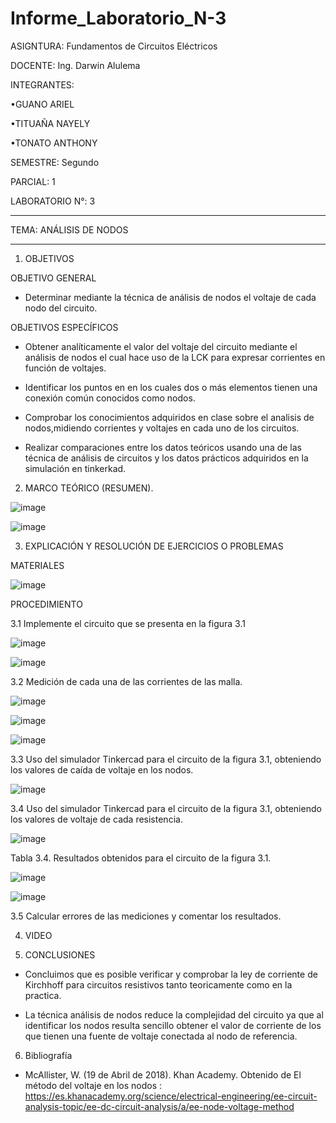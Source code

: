 # Informe_Laboratorio_N-3

ASIGNTURA: Fundamentos de Circuitos Eléctricos

DOCENTE: Ing. Darwin Alulema

INTEGRANTES:

•GUANO ARIEL

•TITUAÑA NAYELY

•TONATO ANTHONY

SEMESTRE: Segundo

PARCIAL: 1

LABORATORIO N°: 3

----------------------------------------------

TEMA: ANÁLISIS DE NODOS

--------------------------------------------------

1. OBJETIVOS

OBJETIVO GENERAL

* Determinar mediante la técnica de análisis de nodos el voltaje de cada nodo del circuito.

OBJETIVOS ESPECÍFICOS

* Obtener analíticamente el valor del voltaje del circuito mediante el análisis de nodos el cual hace uso de la LCK para expresar corrientes en función de voltajes.

* Identificar los puntos en en los cuales dos o más elementos tienen una conexión común conocidos como nodos.

* Comprobar los conocimientos adquiridos en clase sobre el analisis de nodos,midiendo corrientes y voltajes en cada uno de los circuitos.

* Realizar comparaciones entre los datos teóricos usando una de las técnica de análisis de circuitos y los datos prácticos adquiridos en la simulación en tinkerkad.

2. MARCO TEÓRICO (RESUMEN).

![image](https://user-images.githubusercontent.com/105722861/172533959-bf4afb50-d340-44a1-9140-fd50464c8dbd.png)

![image](https://user-images.githubusercontent.com/105722861/172534070-a986abf4-0f8d-4be6-9b92-a7013e15d4a5.png)


3. EXPLICACIÓN Y RESOLUCIÓN DE EJERCICIOS O PROBLEMAS 

MATERIALES 

![image](https://user-images.githubusercontent.com/105722861/172521055-69a9ba64-0aa1-47a7-9b8a-18515dce9515.png)

PROCEDIMIENTO

3.1 Implemente el circuito que se presenta en la figura 3.1

![image](https://user-images.githubusercontent.com/105722861/172534441-a2c2b5a4-4a32-40df-ba1f-ae97148cfee9.png)

![image](https://user-images.githubusercontent.com/105722861/172734424-07454c2b-9534-437c-91ae-cd5924a5c869.png)

3.2 Medición de cada una de las corrientes de las malla.

![image](https://user-images.githubusercontent.com/105722861/172748436-731cc17f-60a4-4d3d-b912-2148573fbe90.png)

![image](https://user-images.githubusercontent.com/105722861/172748694-da21d869-c053-4aef-8582-174a883b9fef.png)

![image](https://user-images.githubusercontent.com/105722861/172748898-e01fa525-0545-4bc8-9cb0-e6aec003a69e.png)

3.3  Uso del simulador Tinkercad para el circuito de la figura 3.1, obteniendo los valores de caída de voltaje en los nodos.

![image](https://user-images.githubusercontent.com/105722861/172749161-fe46b3a7-28a0-4ce5-b87d-9765a6772162.png)

3.4 Uso del simulador Tinkercad para el circuito de la figura 3.1, obteniendo los valores de voltaje de cada resistencia.

![image](https://user-images.githubusercontent.com/105722861/172749389-32eadbe7-a9e0-4adf-baa5-216e8ffd0d7b.png)

Tabla 3.4. Resultados obtenidos para el circuito de la figura 3.1.

![image](https://user-images.githubusercontent.com/105722861/172750674-9d580fc6-3681-40f5-a4a4-2e1a6e90ee6b.png)

![image](https://user-images.githubusercontent.com/105722861/172752697-45aefb5e-b759-4640-8d1f-4cd7a8d09ad4.png)

3.5 Calcular errores de las mediciones y comentar los resultados.


4. VIDEO

5. CONCLUSIONES

* Concluimos que es posible verificar y comprobar la ley de corriente de Kirchhoff para circuitos resistivos tanto teoricamente como en la practica.

* La técnica análisis de nodos reduce la complejidad del circuito ya que al identificar los nodos resulta sencillo obtener el valor de corriente de los que tienen una fuente de voltaje conectada al nodo de referencia.

6. Bibliografía 

* McAllister, W. (19 de Abril de 2018). Khan Academy. Obtenido de El método del voltaje en los nodos : https://es.khanacademy.org/science/electrical-engineering/ee-circuit-analysis-topic/ee-dc-circuit-analysis/a/ee-node-voltage-method

